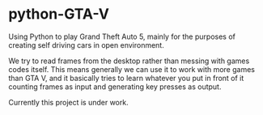 # python-GTA-V
Using Python to play Grand Theft Auto 5, mainly for the purposes of creating self driving cars in open environment.

We try to read frames from the desktop rather than messing with games codes itself. This means generally we can use it to work with more games than GTA V, and it basically tries to learn whatever you put in front of it counting frames as input and generating key presses as output.

Currently this project is under work.
